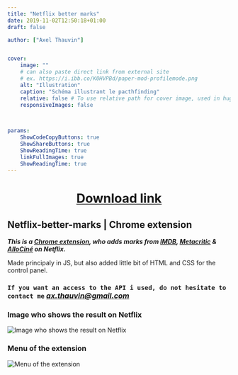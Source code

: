 ```yaml
---
title: "Netflix better marks"
date: 2019-11-02T12:50:18+01:00
draft: false

author: ["Axel Thauvin"]


cover:
    image: ""
    # can also paste direct link from external site
    # ex. https://i.ibb.co/K0HVPBd/paper-mod-profilemode.png
    alt: "Illustration"
    caption: "Schéma illustrant le pacthfinding"
    relative: false # To use relative path for cover image, used in hugo Page-bundles
    responsiveImages: false
    
        

params:
    ShowCodeCopyButtons: true
    ShowShareButtons: true
    ShowReadingTime: true
    linkFullImages: true
    ShowReadingTime: true
---
```




<style>
    .svg {
        width: 3vh;
        
        vertical-align: middle;
    }
    .admonition {
        margin-top: 20px;
        padding: 0px;
        margin-bottom: 20px;
        border-radius: 4px;
        text-align: left;
        border: 0px;
        border-left: 5px solid;
        
    }

    .admonition h3 {
        margin-top: 0px;
        padding: 5px;
        padding-left: 10px;
    }

    .admonition p {
        padding-left: 10px;
        padding-bottom: 16px;
    }


    

    .admonition.note { /* csslint allow: adjoining-classes */
        color: #a9a9b3;
        background-color: #24393a;
        border-color: #0bbaa2;
        
    }

    .note h3 {
        background-color: #204744;
    }

    .admonition.warning { /* csslint allow: adjoining-classes */
        color: #c09853;
        background-color: #fcf8e3;
        border-color: #fbeed5;
    }

    .admonition.danger { /* csslint allow: adjoining-classes */
        color: #b94a48;
        background-color: #f2dede;
        border-color: #eed3d7;
    }

    .admonition-title {
        font-weight: bold;
        text-align: left;
    }
</style>

<a href="https://github.com/Axthauvin/Netflix-better-marks/blob/main/Extension%20Netflix.zip"><h1 align="center"> Download link</h1></a>
## Netflix-better-marks | Chrome extension
***This is a [Chrome extension](https://developer.chrome.com/docs/extensions/), who adds marks from <a href="https://www.imdb.com/">IMDB</a>, <a href="https://www.allocine.fr/">Metacritic</a> & <a href="https://www.allocine.fr/">AlloCiné</a> on Netflix.***

Made principaly in JS, but also added little bit of HTML and CSS for the control panel.

### `If you want an access to the API i used, do not hesitate to contact me` *ax.thauvin@gmail.com*
### Image who shows the result on Netflix
![Image who shows the result on Netflix](https://github.com/Globateur/Netflix-better-marks/blob/main/NetflixBetterMarks-4.png)

### Menu of the extension
![Menu of the extension](https://github.com/Globateur/Netflix-better-marks/blob/main/NetflixBetterMarks-5.png)

